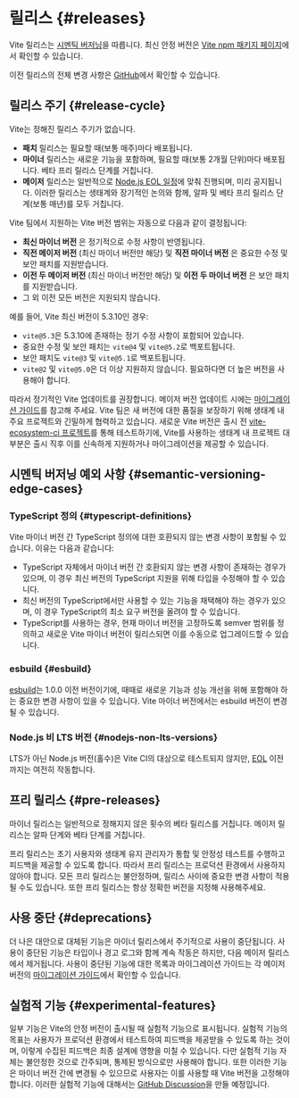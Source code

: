 # 릴리스 {#releases}

Vite 릴리스는 [시멘틱 버저닝](https://semver.org/)을 따릅니다. 최신 안정 버전은 [Vite npm 패키지 페이지](https://www.npmjs.com/package/vite)에서 확인할 수 있습니다.

이전 릴리스의 전체 변경 사항은 [GitHub](https://github.com/vitejs/vite/blob/main/packages/vite/CHANGELOG.md)에서 확인할 수 있습니다.

## 릴리스 주기 {#release-cycle}

Vite는 정해진 릴리스 주기가 없습니다.

- **패치** 릴리스는 필요할 때(보통 매주)마다 배포됩니다.
- **마이너** 릴리스는 새로운 기능을 포함하며, 필요할 때(보통 2개월 단위)마다 배포됩니다. 베타 프리 릴리스 단계를 거칩니다.
- **메이저** 릴리스는 일반적으로 [Node.js EOL 일정](https://endoflife.date/nodejs)에 맞춰 진행되며, 미리 공지됩니다. 이러한 릴리스는 생태계와 장기적인 논의와 함께, 알파 및 베타 프리 릴리스 단계(보통 매년)를 모두 거칩니다.

Vite 팀에서 지원하는 Vite 버전 범위는 자동으로 다음과 같이 결정됩니다:

- **최신 마이너 버전** 은 정기적으로 수정 사항이 반영됩니다.
- **직전 메이저 버전** (최신 마이너 버전만 해당) 및 **직전 마이너 버전** 은 중요한 수정 및 보안 패치를 지원받습니다.
- **이전 두 메이저 버전** (최신 마이너 버전만 해당) 및 **이전 두 마이너 버전** 은 보안 패치를 지원받습니다.
- 그 외 이전 모든 버전은 지원되지 않습니다.

예를 들어, Vite 최신 버전이 5.3.10인 경우:

- `vite@5.3`은 5.3.10에 존재하는 정기 수정 사항이 포함되어 있습니다.
- 중요한 수정 및 보안 패치는 `vite@4` 및 `vite@5.2`로 백포트됩니다.
- 보안 패치도 `vite@3` 및 `vite@5.1`로 백포트됩니다.
- `vite@2` 및 `vite@5.0`은 더 이상 지원하지 않습니다. 필요하다면 더 높은 버전을 사용해야 합니다.

따라서 정기적인 Vite 업데이트를 권장합니다. 메이저 버전 업데이트 시에는 [마이그레이션 가이드](https://ko.vite.dev/guide/migration.html)를 참고해 주세요. Vite 팀은 새 버전에 대한 품질을 보장하기 위해 생태계 내 주요 프로젝트와 긴밀하게 협력하고 있습니다. 새로운 Vite 버전은 출시 전 [vite-ecosystem-ci 프로젝트](https://github.com/vitejs/vite-ecosystem-ci)를 통해 테스트하기에, Vite를 사용하는 생태계 내 프로젝트 대부분은 출시 직후 이를 신속하게 지원하거나 마이그레이션을 제공할 수 있습니다.

## 시멘틱 버저닝 예외 사항 {#semantic-versioning-edge-cases}

### TypeScript 정의 {#typescript-definitions}

Vite 마이너 버전 간 TypeScript 정의에 대한 호환되지 않는 변경 사항이 포함될 수 있습니다. 이유는 다음과 같습니다:

- TypeScript 자체에서 마이너 버전 간 호환되지 않는 변경 사항이 존재하는 경우가 있으며, 이 경우 최신 버전의 TypeScript 지원을 위해 타입을 수정해야 할 수 있습니다.
- 최신 버전의 TypeScript에서만 사용할 수 있는 기능을 채택해야 하는 경우가 있으며, 이 경우 TypeScript의 최소 요구 버전을 올려야 할 수 있습니다.
- TypeScript를 사용하는 경우, 현재 마이너 버전을 고정하도록 semver 범위를 정의하고 새로운 Vite 마이너 버전이 릴리스되면 이를 수동으로 업그레이드할 수 있습니다.

### esbuild {#esbuild}

[esbuild](https://esbuild.github.io/)는 1.0.0 이전 버전이기에, 때때로 새로운 기능과 성능 개선을 위해 포함해야 하는 중요한 변경 사항이 있을 수 있습니다. Vite 마이너 버전에서는 esbuild 버전이 변경될 수 있습니다.

### Node.js 비 LTS 버전 {#nodejs-non-lts-versions}

LTS가 아닌 Node.js 버전(홀수)은 Vite CI의 대상으로 테스트되지 않지만, [EOL](https://endoflife.date/nodejs) 이전까지는 여전히 작동합니다.

## 프리 릴리스​ {#pre-releases}

마이너 릴리스는 일반적으로 정해지지 않은 횟수의 베타 릴리스를 거칩니다. 메이저 릴리스는 알파 단계와 베타 단계를 거칩니다.

프리 릴리스는 초기 사용자와 생태계 유지 관리자가 통합 및 안정성 테스트를 수행하고 피드백을 제공할 수 있도록 합니다. 따라서 프리 릴리스는 프로덕션 환경에서 사용하지 않아야 합니다. 모든 프리 릴리스는 불안정하며, 릴리스 사이에 중요한 변경 사항이 적용될 수도 있습니다. 또한 프리 릴리스는 항상 정확한 버전을 지정해 사용해주세요.

## 사용 중단 {#deprecations}

더 나은 대안으로 대체된 기능은 마이너 릴리스에서 주기적으로 사용이 중단됩니다. 사용이 중단된 기능은 타입이나 경고 로그와 함께 계속 작동은 하지만, 다음 메이저 릴리스에서 제거됩니다. 사용이 중단된 기능에 대한 목록과 마이그레이션 가이드는 각 메이저 버전의 [마이그레이션 가이드](https://ko.vite.dev/guide/migration.html)에서 확인할 수 있습니다.

## 실험적 기능 {#experimental-features}

일부 기능은 Vite의 안정 버전이 출시될 때 실험적 기능으로 표시됩니다. 실험적 기능의 목표는 사용자가 프로덕션 환경에서 테스트하여 피드백을 제공받을 수 있도록 하는 것이며, 이렇게 수집된 피드백은 최종 설계에 영향을 미칠 수 있습니다. 다만 실험적 기능 자체는 불안정한 것으로 간주되며, 통제된 방식으로만 사용해야 합니다. 또한 이러한 기능은 마이너 버전 간에 변경될 수 있으므로 사용자는 이를 사용할 때 Vite 버전을 고정해야 합니다. 이러한 실험적 기능에 대해서는 [GitHub Discussion](https://github.com/vitejs/vite/discussions/categories/feedback?discussions_q=is%3Aopen+label%3Aexperimental+category%3AFeedbac)을 만들 예정입니다.